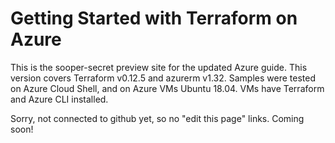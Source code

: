 # Getting Started with Terraform on Azure

This is the sooper-secret preview site for the updated Azure guide. This version covers Terraform v0.12.5 and azurerm v1.32. Samples were tested on Azure Cloud Shell, and on Azure VMs Ubuntu 18.04. VMs have Terraform and Azure CLI installed. 

Sorry, not connected to github yet, so no "edit this page" links. Coming soon! 

